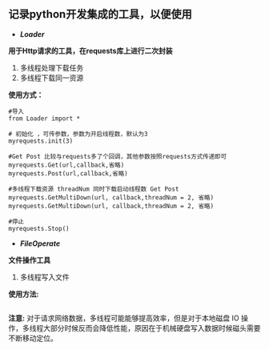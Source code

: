 ## 记录python开发集成的工具，以便使用  

+ ***Loader*** 

**用于Http请求的工具，在requests库上进行二次封装**
1. 多线程处理下载任务
2. 多线程下载同一资源  

**使用方式：**  

```
#导入
from Loader import *

# 初始化 ，可传参数，参数为开启线程数，默认为3
myrequests.init(3)

#Get Post 比较与requests多了个回调，其他参数按照requests方式传递即可
myrequests.Get(url,callback,省略)
myrequests.Post(url,callback,省略)

#多线程下载资源 threadNum 同时下载启动线程数 Get Post
myrequests.GetMultiDown(url, callback,threadNum = 2, 省略)
myrequests.GetMultiDown(url, callback,threadNum = 2, 省略)

#停止
myrequests.Stop()

```  

+ ***FileOperate***  

**文件操作工具**  
1. 多线程写入文件 

**使用方法:**  
```

```  
**注意:** 对于请求网络数据，多线程可能能够提高效率，但是对于本地磁盘 IO 操作，多线程大部分时候反而会降低性能，原因在于机械硬盘写入数据时候磁头需要不断移动定位。
